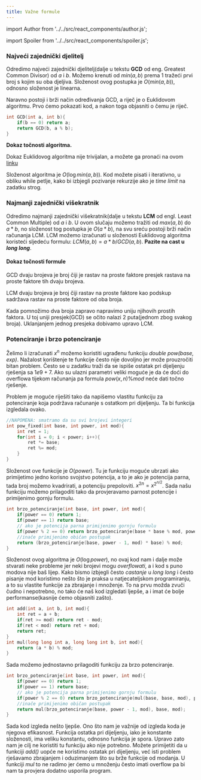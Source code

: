 ```yaml
---
title: Važne formule
---
```


import Author from '../../src/react_components/author.js';

import Spoiler from '../../src/react_components/spoiler.js';

<Author authorName='Karlo Franić' githubUsername='kfranic1'/>

### Najveći zajednički djelitelj

Odredimo najveći zajednički djelitelj(dalje u tekstu **GCD** od eng. Greatest Common Divisor) od $a$ i $b$. Možemo krenuti od $min(a, b)$ prema $1$ tražeći prvi broj s kojim su oba djeljiva. Složenost ovog postupka je $O(min(a, b))$, odnosno složenost je linearna.

Naravno postoji i brži način određivanja GCD, a riječ je o Euklidovom algoritmu. Prvo ćemo pokazati kod, a nakon toga objasniti o čemu je riječ.

```cpp
int GCD(int a, int b){
    if(b == 0) return a;
    return GCD(b, a % b);
}
```

**Dokaz točnosti algoritma.**

<!-- ***TODO: nisam siguran jel ovaj dokaz točan*** -->

Dokaz Euklidovog algoritma nije trivijalan, a možete ga pronaći na ovom <a href = "https://www.youtube.com/watch?v=H_2_nqKAZ5w">linku</a>

Složenost algoritma je $O(\log min(a, b))$. Kod možete pisati i iterativno, u obliku while petlje, kako bi izbjegli pozivanje rekurzije ako je _time limit_ na zadatku strog.

### Najmanji zajednički višekratnik

Odredimo najmanji zajednički višekratnik(dalje u tekstu **LCM** od engl. Least Common Multiple) od $a$ i $b$. U ovom slučaju možemo tražiti od $max(a, b)$ do $a * b$, no složenost tog postupka je $O(a * b)$, na svu sreću postoji brži način računanja LCM. LCM možemo izračunati u složenosti Euklidovog algoritma koristeći sljedeću formulu: $LCM(a, b) = a * b / GCD(a, b)$. **Pazite na cast u _long long_**.

#### Dokaz točnosti formule

GCD dvaju brojeva je broj čiji je rastav na proste faktore presjek rastava na proste faktore tih dvaju brojeva.

LCM dvaju brojeva je broj čiji rastav na proste faktore kao podskup sadržava rastav na proste faktore od oba broja.

Kada pomnožimo dva broja zapravo napravimo uniju njihovih prostih faktora. U toj uniji presjek(GCD) se očito nalazi $2$ puta(jednom zbog svakog broja). Uklanjanjem jednog presjeka dobivamo upravo LCM.

### Potenciranje i brzo potenciranje

Želimo li izračunati $x^n$ možemo koristiti ugrađenu funkciju _double pow(base, exp)_. Nažalost korištenje te funkcije često nije dovoljno jer može prouzročiti bitan problem. Često se u zadatku traži da se ispiše ostatak pri dijeljenju rješenja sa $1e9 + 7$. Ako su ulazni parametri veliki moguće je da će doći do overflowa tijekom računanja pa formula $pow(x, n) \% mod$ neće dati točno rješenje.

Problem je moguće riješiti tako da napišemo vlastitu funkciju za potenciranje koja podržava računanje s ostatkom pri dijeljenju. Ta bi funkcija izgledala ovako.

```cpp
//NAPOMENA: smatramo da su svi brojevi integeri
int pow_fixed(int base, int power, int mod){
    int ret = 1;
    for(int i = 0; i < power; i++){
        ret *= base;
        ret %= mod;
    }
}
```

Složenost ove funkcije je $O(power)$. Tu je funkciju moguće ubrzati ako primijetimo jedno korisno svojstvo potencija, a to je ako je potencija parna, tada broj možemo kvadrirati, a potenciju prepoloviti. $x^{2n} = x^{2^{n/2}}$. Sada našu funkciju možemo prilagoditi tako da provjeravamo parnost potencije i primijenimo gornju formulu.

```cpp
int brzo_potenciranje(int base, int power, int mod){
    if(power == 0) return 1;
    if(power == 1) return base;
    // ako je potencija parna primijenimo gornju formulu
    if(power % 2 == 0) return brzo_potenciranje(base * base % mod, power / 2, mod);
    //inače primijenimo običan postupak
    return (brzo_potenciranje(base, power - 1, mod) * base) % mod;
}
```

Složenost ovog algoritma je $O(\log power)$, no ovaj kod nam i dalje može stvarati neke probleme jer neki brojevi mogu _overflowati_, a i kod s puno modova nije baš lijep. Kako bismo izbjegli često _castanje_ u _long long_ i često pisanje mod koristimo nešto što je praksa u natjecateljskom programiranju, a to su vlastite funkcije za zbrajanje i množenje. To na prvu možda zvuči čudno i nepotrebno, no tako će naš kod izgledati ljepše, a i imat će bolje performanse(kasnije ćemo objasniti zašto).

```cpp
int add(int a, int b, int mod){
    int ret = a + b;
    if(ret >= mod) return ret - mod;
    if(ret < mod) return ret + mod;
    return ret;
}
int mul(long long int a, long long int b, int mod){
    return (a * b) % mod;
}
```

Sada možemo jednostavno prilagoditi funkciju za brzo potenciranje.

```cpp
int brzo_potenciranje(int base, int power, int mod){
    if(power == 0) return 1;
    if(power == 1) return base;
    // ako je potencija parna primijenimo gornju formulu
    if(power % 2 == 0) return brzo_potenciranje(mul(base, base, mod), power / 2, mod);
    //inače primijenimo običan postupak
    return mul(brzo_potenciranje(base, power - 1, mod), base, mod);
}
```

Sada kod izgleda nešto ljepše. Ono što nam je važnije od izgleda koda je njegova efikasnost. Funkcija ostatka pri dijeljenju, iako je konstante složenosti, ima veliku konstantu, odnosno funkcija je spora. Upravo zato nam je cilj ne koristiti tu funkciju ako nije potrebno. Možete primijetiti da u funkciji _add()_ uopće ne koristimo ostatak pri dijeljenju, već isti problem rješavamo zbrajanjem i oduzimanjem što su brže funkcije od modanja. U funkciji _mul_ to ne radimo jer ćemo u množenju često imati overflow pa bi nam ta provjera dodatno usporila program.
